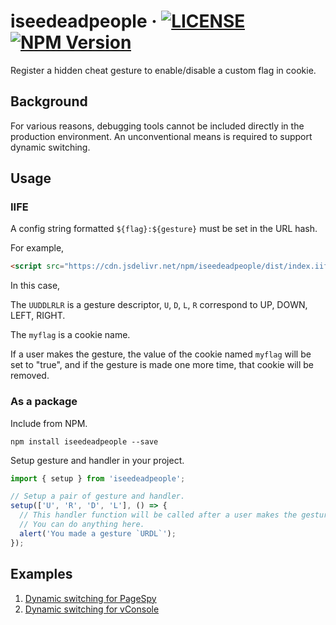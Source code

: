 # iseedeadpeople · [![LICENSE](https://img.shields.io/npm/l/iseedeadpeople)](LICENSE.txt) [![NPM Version](https://img.shields.io/npm/v/iseedeadpeople)](https://www.npmjs.com/package/iseedeadpeople)

Register a hidden cheat gesture to enable/disable a custom flag in cookie.

## Background

For various reasons, debugging tools cannot be included directly in the production environment.
An unconventional means is required to support dynamic switching.

## Usage

### IIFE

A config string formatted `${flag}:${gesture}` must be set in the URL hash.

For example,

```html
<script src="https://cdn.jsdelivr.net/npm/iseedeadpeople/dist/index.iife.js#myflag:UUDDLRLR"></script>
```

In this case,

The `UUDDLRLR` is a gesture descriptor, `U`, `D`, `L`, `R` correspond to UP, DOWN, LEFT, RIGHT.

The `myflag` is a cookie name.

If a user makes the gesture, the value of the cookie named `myflag` will be set to "true",
and if the gesture is made one more time, that cookie will be removed.

### As a package

Include from NPM.

```shell
npm install iseedeadpeople --save
```

Setup gesture and handler in your project.

```typescript
import { setup } from 'iseedeadpeople';

// Setup a pair of gesture and handler.
setup(['U', 'R', 'D', 'L'], () => {
  // This handler function will be called after a user makes the gesture.
  // You can do anything here.
  alert('You made a gesture `URDL`');
});
```

## Examples

1. [Dynamic switching for PageSpy](https://yanagieiichi.github.io/iseedeadpeople/examples/pagespy.html)
2. [Dynamic switching for vConsole](https://yanagieiichi.github.io/iseedeadpeople/examples/vconsole.html)
